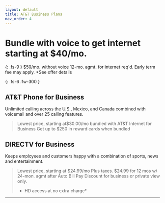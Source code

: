 ```yaml
---
layout: default
title: AT&T Business Plans
nav_order: 4
---
```


 


# Bundle with voice to get internet starting at $40/mo. 
{: .fs-9 }
$50/mo. without voice
12-mo. agmt. for internet req'd. Early term fee may apply. *See offer details

{: .fs-6 .fw-300 }



## AT&T Phone for Business

Unlimited calling across the U.S., Mexico, and Canada combined with voicemail and over 25 calling features.

> Lowest price, starting at$30.00/mo
> bundled with AT&T Internet for Business
> Get up to $250 in reward cards when bundled



## DIRECTV for Business

Keeps employees and customers happy with a combination of sports, news and entertainment.

> Lowest price, starting at $24.99/mo
> Plus taxes. $24.99 for 12 mos w/ 24-mon. agmt after Auto Bill Pay Discount for business or private view only.
> + HD access at no extra charge*


   


---
